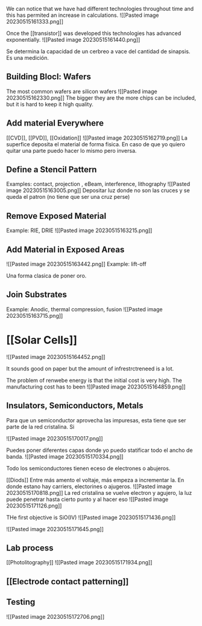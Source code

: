 We can notice that we have had different technologies throughout time and this has permited an increase in calculations.
![[Pasted image 20230515161333.png]]

Once the [[transistor]] was developed this technologies has advanced exponentially.
![[Pasted image 20230515161440.png]]

Se determina la capacidad de un cerbreo a vace del cantidad de sinapsis. Es una medición.


## Building Blocl: Wafers
The most common wafers are silicon wafers
![[Pasted image 20230515162330.png]]
The bigger they are the more chips can be included, but it is hard to keep it high quality.

## **Add material Everywhere**
[[CVD]], [[PVD]], [[Oxidation]]
![[Pasted image 20230515162719.png]]
La superfice deposita el material de forma fisica.
En caso de que yo quiero quitar una parte puedo hacer lo mismo pero inversa.



## Define a Stencil Pattern
Examples: contact, projection , eBeam, interference, lithography
![[Pasted image 20230515163005.png]]
Depositar luz donde no son las cruces y se queda el patron (no tiene que ser una cruz perse) 

## Remove Exposed Material
Example: RIE, DRIE
![[Pasted image 20230515163215.png]]

## Add Material in Exposed Areas
![[Pasted image 20230515163442.png]]
Example: lift-off

Una forma clasica de poner oro.


## Join Substrates

Example: Anodic, thermal compression, fusion
![[Pasted image 20230515163715.png]]

# [[Solar Cells]]

![[Pasted image 20230515164452.png]]

It sounds good on paper but the amount of infrestrctreneed is a lot.

The problem of renwebe energy is that the initial cost is very high.
The manufacturing cost has to been
![[Pasted image 20230515164859.png]]


## Insulators, Semiconductors, Metals

Para que un semiconductor aprovecha las impuresas, esta tiene que ser parte de la red cristalina. Si 


![[Pasted image 20230515170017.png]]

Puedes poner diferentes capas donde yo puedo statificar todo el ancho de banda.
![[Pasted image 20230515170334.png]]


Todo los semiconductores tienen eceso de electrones o abujeros.

[[Diods]]
Entre más amento el voltaje, más empeza a incrementar la. En donde estano hay carriers, electorines o ajugeros.
![[Pasted image 20230515170818.png]]
 La red cristalina se vuelve electron y agujero, la luz puede penetrar hasta cierto punto y al hacer eso
![[Pasted image 20230515171126.png]]


THe first objective is SiO(IV)
![[Pasted image 20230515171436.png]]

![[Pasted image 20230515171645.png]]

## Lab process

[[Photolitography]]
![[Pasted image 20230515171934.png]]

## [[Electrode contact patterning]]

## Testing
![[Pasted image 20230515172706.png]]